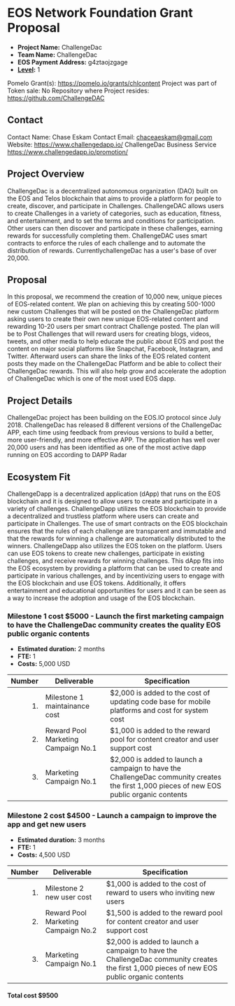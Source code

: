 # EOS Network Foundation Grant Proposal
- **Project Name:** ChallengeDac 
- **Team Name:** ChallengeDac  
- **EOS Payment Address:**  g4ztaojzgage
- **[Level](https://github.com/eosnetworkfoundation/grant-framework#grant-levels):** 1

Pomelo Grant(s): https://pomelo.io/grants/chlcontent
Project was part of Token sale: No
Repository where Project resides: https://github.com/ChallengeDAC
 
 
## Contact

Contact Name: Chase  Eskam
Contact Email: chaceaeskam@gmail.com
Website: https://www.challengedapp.io/
ChallengeDac Business Service https://www.challengedapp.io/promotion/
## Project Overview

ChallengeDac is a decentralized autonomous organization (DAO) built on the EOS and Telos blockchain that aims to provide a platform for people to create, discover, and participate in Challenges. ChallengeDAC allows users to create Challenges in a variety of categories, such as education, fitness, and entertainment, and to set the terms and conditions for participation. Other users can then discover and participate in these challenges, earning rewards for successfully completing them. ChallengeDAC uses smart contracts to enforce the rules of each challenge and to automate the distribution of rewards. CurrentlychallengeDac has a user's base of over 20,000. 

## Proposal

In this proposal, we recommend the creation of 10,000 new, unique pieces of EOS-related content. 
We plan on achieving this by creating 500-1000 new custom Challenges that will be posted on the ChallengeDac platform asking users to create their own new unique EOS-related content and rewarding 10-20 users per smart contract Challenge posted. 
The plan will be to Post Challenges that will reward users for creating blogs, videos, tweets, and other media to help educate the public about EOS and post the content on major social platforms like Snapchat, Facebook, Instagram, and Twitter. Afterward users can share the links of the EOS related content posts they made on the ChallengeDac Platform and be able to collect their ChallengeDac rewards. 
 This will also help grow and accelerate the adoption of ChallengeDac which is one of the most used EOS dapp.
## Project Details

ChallengeDac project has been building on the EOS.IO  protocol since July 2018. ChallengeDac has released 8 different versions of the ChallengeDac APP, each time using feedback from previous versions to build a better, more user-friendly, and more effective APP.
The application has well over 20,000 users and has been identified as one of the most active dapp running on EOS according to DAPP Radar
## Ecosystem Fit
ChallengeDapp is a decentralized application (dApp) that runs on the EOS blockchain and it is designed to allow users to create and participate in a variety of challenges.
ChallengeDapp utilizes the EOS blockchain to provide a decentralized and trustless platform where users can create and participate in Challenges. The use of smart contracts on the EOS blockchain ensures that the rules of each challenge are transparent and immutable and that the rewards for winning a challenge are automatically distributed to the winners.
ChallengeDapp also utilizes the EOS token on the platform. Users can use EOS tokens to create new challenges, participate in existing challenges, and receive rewards for winning challenges.
This dApp fits into the EOS ecosystem by providing a platform that can be used to create and participate in various challenges, and by incentivizing users to engage with the EOS blockchain and use EOS tokens. Additionally, it offers entertainment and educational opportunities for users and it can be seen as a way to increase the adoption and usage of the EOS blockchain.


### Milestone 1 cost $5000 - Launch the first marketing campaign to have the ChallengeDac community creates the quality EOS public organic contents
- **Estimated duration:** 2 months
- **FTE:**  1
- **Costs:** 5,000 USD

| Number | Deliverable | Specification |
| -----: | ----------- | ------------- |
| 1. | Milestone 1 maintainance cost | $2,000 is added to the cost of updating code base for mobile platforms and cost for system cost |
| 2. | Reward Pool Marketing Campaign No.1 | $1,000 is added to the reward pool for content creator and user support cost|
| 3. | Marketing Campaign No.1 | $2,000 is added to launch a campaign to have the ChallengeDac community creates the first 1,000 pieces of new EOS public organic contents |

### Milestone 2 cost $4500 - Launch a campaign to improve the app and get new users
- **Estimated duration:** 3 months
- **FTE:**  1
- **Costs:** 4,500 USD

| Number | Deliverable | Specification |
| -----: | ----------- | ------------- |
| 1. | Milestone 2 new user cost | $1,000 is added to the cost of reward to users who inviting new users |
| 2. | Reward Pool Marketing Campaign No.2 | $1,500 is added to the reward pool for content creator and user support cost|
| 3. | Marketing Campaign No.1 | $2,000 is added to launch a campaign to have the ChallengeDac community creates the first 1,000 pieces of new EOS public organic contents |


#### Total cost $9500
